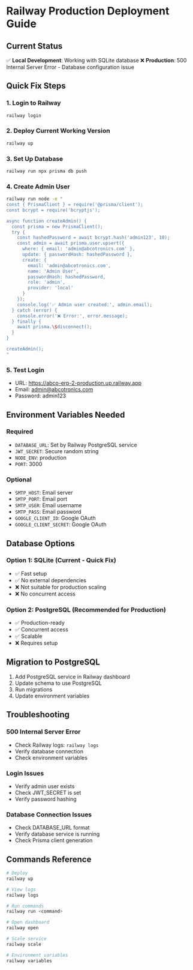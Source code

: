 # Railway Production Deployment Guide

## Current Status
✅ **Local Development**: Working with SQLite database
❌ **Production**: 500 Internal Server Error - Database configuration issue

## Quick Fix Steps

### 1. Login to Railway
```bash
railway login
```

### 2. Deploy Current Working Version
```bash
railway up
```

### 3. Set Up Database
```bash
railway run npx prisma db push
```

### 4. Create Admin User
```bash
railway run node -e "
const { PrismaClient } = require('@prisma/client');
const bcrypt = require('bcryptjs');

async function createAdmin() {
  const prisma = new PrismaClient();
  try {
    const hashedPassword = await bcrypt.hash('admin123', 10);
    const admin = await prisma.user.upsert({
      where: { email: 'admin@abcotronics.com' },
      update: { passwordHash: hashedPassword },
      create: {
        email: 'admin@abcotronics.com',
        name: 'Admin User',
        passwordHash: hashedPassword,
        role: 'admin',
        provider: 'local'
      }
    });
    console.log('✅ Admin user created:', admin.email);
  } catch (error) {
    console.error('❌ Error:', error.message);
  } finally {
    await prisma.\$disconnect();
  }
}

createAdmin();
"
```

### 5. Test Login
- URL: https://abco-erp-2-production.up.railway.app
- Email: admin@abcotronics.com
- Password: admin123

## Environment Variables Needed

### Required
- `DATABASE_URL`: Set by Railway PostgreSQL service
- `JWT_SECRET`: Secure random string
- `NODE_ENV`: production
- `PORT`: 3000

### Optional
- `SMTP_HOST`: Email server
- `SMTP_PORT`: Email port
- `SMTP_USER`: Email username
- `SMTP_PASS`: Email password
- `GOOGLE_CLIENT_ID`: Google OAuth
- `GOOGLE_CLIENT_SECRET`: Google OAuth

## Database Options

### Option 1: SQLite (Current - Quick Fix)
- ✅ Fast setup
- ✅ No external dependencies
- ❌ Not suitable for production scaling
- ❌ No concurrent access

### Option 2: PostgreSQL (Recommended for Production)
- ✅ Production-ready
- ✅ Concurrent access
- ✅ Scalable
- ❌ Requires setup

## Migration to PostgreSQL

1. Add PostgreSQL service in Railway dashboard
2. Update schema to use PostgreSQL
3. Run migrations
4. Update environment variables

## Troubleshooting

### 500 Internal Server Error
- Check Railway logs: `railway logs`
- Verify database connection
- Check environment variables

### Login Issues
- Verify admin user exists
- Check JWT_SECRET is set
- Verify password hashing

### Database Connection Issues
- Check DATABASE_URL format
- Verify database service is running
- Check Prisma client generation

## Commands Reference

```bash
# Deploy
railway up

# View logs
railway logs

# Run commands
railway run <command>

# Open dashboard
railway open

# Scale service
railway scale

# Environment variables
railway variables
```
